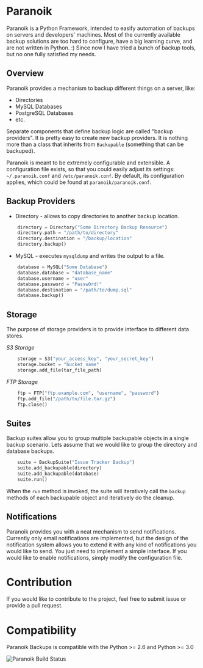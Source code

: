 Paranoik
========

Paranoik is a Python Framework, intended to easify automation of backups on servers and developers' machines. Most of the currently available backup solutions are too hard to configure, have a big learning curve, and are not written in Python. :) Since now I have tried a bunch of backup tools, but no one fully satisfied my needs.

Overview
--------

Paranoik provides a mechanism to backup different things on a server, like:

* Directories
* MySQL Databases
* PostgreSQL Databases
* etc.

Separate components that define backup logic are called "backup providers". It is pretty easy to create new backup providers. It is nothing more than a class that inherits from `Backupable` (something that can be backuped).

Paranoik is meant to be extremely configurable and extensible. A configuration file exists, so that you could easily adjust its settings: `~/.paranoik.conf` and `/etc/paranoik.conf`. By default, its configuration applies, which could be found at `paranoik/paranoik.conf`.

Backup Providers
----------------

* Directory - allows to copy directories to another backup location.

```python
    directory = Directory("Some Directory Backup Resource")
    directory.path = "/path/to/directory"
    directory.destination = "/backup/location"
    directory.backup()
```

* MySQL - executes `mysqldump` and writes the output to a file.

```python
    database = MySQL("Some Database")
    database.database = "database_name"
    database.username = "user"
    database.password = "Passw0rd!"
    database.destination = "/path/to/dump.sql"
    database.backup()
```

Storage
-------

The purpose of storage providers is to provide interface to different data stores.

*S3 Storage*
```python
    storage = S3("your_access_key", "your_secret_key")
    storage.bucket = "bucket_name"
    storage.add_file(tar_file_path)
```

*FTP Storage*
```python
    ftp = FTP("ftp.example.com", "username", "password")
    ftp.add_file("/path/to/file.tar.gz")
    ftp.close()
```

Suites
------

Backup suites allow you to group multiple backupable objects in a single backup scenario.
Lets assume that we would like to group the directory and database backups.

```python
    suite = BackupSuite("Issue Tracker Backup")
    suite.add_backupable(directory)
    suite.add_backupable(database)
    suite.run()
```

When the `run` method is invoked, the suite will iteratively call the `backup` methods
of each backupable object and iteratively do the cleanup.

Notifications
-------------

Paranoik provides you with a neat mechanism to send notifications. Currently only email
notifications are implemented, but the design of the notification system allows you to 
extend it with any kind of notifications you would like to send. You just need to implement
a simple interface. If you would like to enable notifications, simply modify the configuration file.


Contribution
============
If you would like to contribute to the project, feel free to submit issue or provide
a pull request.


Compatibility
=============

Paranoik Backups is compatible with the Python >= 2.6 and Python >= 3.0

![Paranoik Build Status](https://travis-ci.org/codeideo/paranoik-backups.svg?branch=master)
